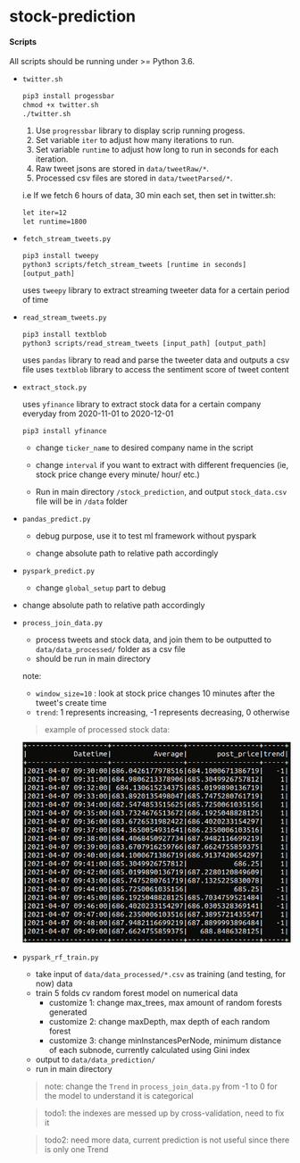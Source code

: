 # stock-prediction

#### Scripts

All scripts should be running under >= Python 3.6.

- `twitter.sh`

  ```
  pip3 install progessbar
  chmod +x twitter.sh
  ./twitter.sh
  ```

  1. Use `progressbar` library to display scrip running progess.
  2. Set variable `iter` to adjust how many iterations to run.
  3. Set variable `runtime` to adjust how long to run in seconds for each iteration.
  4. Raw tweet jsons are stored in `data/tweetRaw/*`.
  5. Processed csv files are stored in `data/tweetParsed/*`.

  i.e If we fetch 6 hours of data, 30 min each set, then set in twitter.sh:

  ```
  let iter=12
  let runtime=1800
  ```

- `fetch_stream_tweets.py`

  ```
  pip3 install tweepy
  python3 scripts/fetch_stream_tweets [runtime in seconds] [output_path]
  ```

  uses `tweepy` library to extract streaming tweeter data for a certain period of time

- `read_stream_tweets.py`

  ```
  pip3 install textblob
  python3 scripts/read_stream_tweets [input_path] [output_path]
  ```

  uses `pandas` library to read and parse the tweeter data and outputs a csv file
  uses `textblob` library to access the sentiment score of tweet content

- `extract_stock.py`

  uses `yfinance` library to extract stock data for a certain company everyday from 2020-11-01 to 2020-12-01

  ```
  pip3 install yfinance
  ```

  - change `ticker_name` to desired company name in the script

  - change `interval` if you want to extract with different frequencies (ie, stock price change every minute/ hour/ etc.)

  - Run in main directory `/stock_prediction`, and output `stock_data.csv` file will be in `/data` folder

- `pandas_predict.py`

  - debug purpose, use it to test ml framework without pyspark

  - change absolute path to relative path accordingly

- `pyspark_predict.py`

  - change `global_setup` part to debug

- change absolute path to relative path accordingly
- `process_join_data.py`

  - process tweets and stock data, and join them to be outputted to `data/data_processed/` folder as a csv file
  - should be run in main directory

  note:

  - `window_size=10` : look at stock price changes 10 minutes after the tweet's create time
  - `trend`: 1 represents increasing, -1 represents decreasing, 0 otherwise

  > example of processed stock data:

  ![](pics/stock-data-example.png)

- `pyspark_rf_train.py`

  - take input of `data/data_processed/*.csv` as training (and testing, for now) data
  - train 5 folds cv random forest model on numerical data
    - customize 1: change max_trees, max amount of random forests generated
    - customize 2: change maxDepth, max depth of each random forest
    - customize 3: change minInstancesPerNode, minimum distance of each subnode, currently calculated using Gini index
  - output to `data/data_prediction/`
  - run in main directory

  > note: change the `Trend` in `process_join_data.py` from -1 to 0 for the model to understand it is categorical

  > todo1: the indexes are messed up by cross-validation, need to fix it

  > todo2: need more data, current prediction is not useful since there is only one Trend
